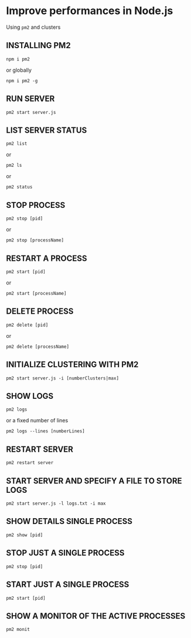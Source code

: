 # Improve performances in Node.js

Using `pm2` and clusters

## INSTALLING PM2
<pre><code>npm i pm2
</code></pre>

or globally
<pre><code>npm i pm2 -g
</code></pre>

## RUN SERVER
<pre><code>pm2 start server.js
</code></pre>

## LIST SERVER STATUS
<pre><code>pm2 list
</code></pre>
or
<pre><code>pm2 ls
</code></pre>
or
<pre><code>pm2 status
</code></pre>

## STOP PROCESS
<pre><code>pm2 stop [pid]
</code></pre>
or
<pre><code>pm2 stop [processName]
</code></pre>

## RESTART A PROCESS
<pre><code>pm2 start [pid]
</code></pre>
or
<pre><code>pm2 start [processName]
</code></pre>

## DELETE PROCESS
<pre><code>pm2 delete [pid]
</code></pre>
or
<pre><code>pm2 delete [processName]
</code></pre>

## INITIALIZE CLUSTERING WITH PM2
<pre><code>pm2 start server.js -i [numberClusters|max]
</code></pre>

## SHOW LOGS
<pre><code>pm2 logs
</code></pre>
or a fixed number of lines
<pre><code>pm2 logs --lines [numberLines]
</code></pre>


## RESTART SERVER
<pre><code>pm2 restart server
</code></pre>

## START SERVER AND SPECIFY A FILE TO STORE LOGS
<pre><code>pm2 start server.js -l logs.txt -i max
</code></pre>

## SHOW DETAILS SINGLE PROCESS
<pre><code>pm2 show [pid]
</code></pre>

## STOP JUST A SINGLE PROCESS
<pre><code>pm2 stop [pid]
</code></pre>

## START JUST A SINGLE PROCESS
<pre><code>pm2 start [pid]
</code></pre>

## SHOW A MONITOR OF THE ACTIVE PROCESSES
<pre><code>pm2 monit
</code></pre>
